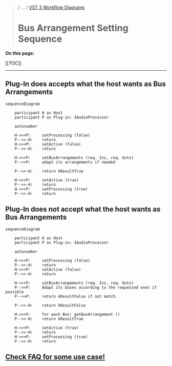 >/ ... / [VST 3 Workflow Diagrams](../Workflow+Diagrams/Index.md)
>
># Bus Arrangement Setting Sequence

**On this page:**

[[_TOC_]]

---

## Plug-In does accepts what the host wants as Bus Arrangements

```mermaid
sequenceDiagram

    participant H as Host
    participant P as Plug-in: IAudioProcessor

    autonumber

    H->>+P:     setProcessing (false)
    P-->>-H:    return
    H->>+P:     setActive (false)
    P-->>-H:    return

    H->>+P:     setBusArrangements (req. Ins, req. Outs)
    P-->>P:     adapt its arrangements if needed

    P-->>-H:    return kResultTrue

    H->>+P:     setActive (true)
    P-->>-H:    return
    H->>+P:     setProcessing (true)
    P-->>-H:    return
```

## Plug-In does not accept what the host wants as Bus Arrangements

```mermaid
sequenceDiagram

    participant H as Host
    participant P as Plug-in: IAudioProcessor

    autonumber

    H->>+P:     setProcessing (false)
    P-->>-H:    return
    H->>+P:     setActive (false)
    P-->>-H:    return

    H->>+P:     setBusArrangements (req. Ins, req. Outs)
    P-->>P:     Adapt its buses according to the requested ones if possible
    P-->>P:     return kResultFalse if not match.

    P-->>-H:    return kResultFalse

    H->>+P:     for each Bus: getBusArrangement ()
    P-->>-H:    return kResultTrue

    H->>+P:     setActive (true)
    P-->>-H:    return
    H->>+P:     setProcessing (true)
    P-->>-H:    return
```

## [Check FAQ for some use case!](/pages/FAQ/Processing.md#q-how-are-speaker-arrangement-settings-handled-for-fx-plug-ins)